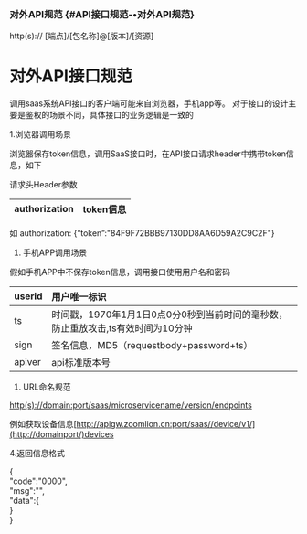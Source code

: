 ### **对外API规范** {#API接口规范-•对外API规范}

http\(s\):// \[端点\]/\[包名称\]@\[版本\]/\[资源\]

# 

# 

# 对外API接口规范

调用saas系统API接口的客户端可能来自浏览器，手机app等。 对于接口的设计主要是鉴权的场景不同，具体接口的业务逻辑是一致的

1.浏览器调用场景

浏览器保存token信息，调用SaaS接口时，在API接口请求header中携带token信息，如下

请求头Header参数

| authorization | token信息 |
| :--- | :--- |


如 authorization: {“token”:"84F9F72BBB97130DD8AA6D59A2C9C2F"}

1. 手机APP调用场景

假如手机APP中不保存token信息，调用接口使用用户名和密码

| userid | 用户唯一标识 |
| :--- | :--- |
| ts | 时间戳，1970年1月1日0点0分0秒到当前时间的毫秒数，防止重放攻击,ts有效时间为10分钟 |
| sign | 签名信息，MD5（requestbody+password+ts） |
| apiver | api标准版本号 |

1. URL命名规范

[http\(s\)://domain:port/saas/microservicename/version/endpoints](http://domainport/)

例如获取设备信息[http://apigw.zoomlion.cn:port/saas//device/v1/](http://domainport/)devices

4.返回信息格式

{  
"code":"0000",  
"msg":"",  
"data":{  
    }  
}

